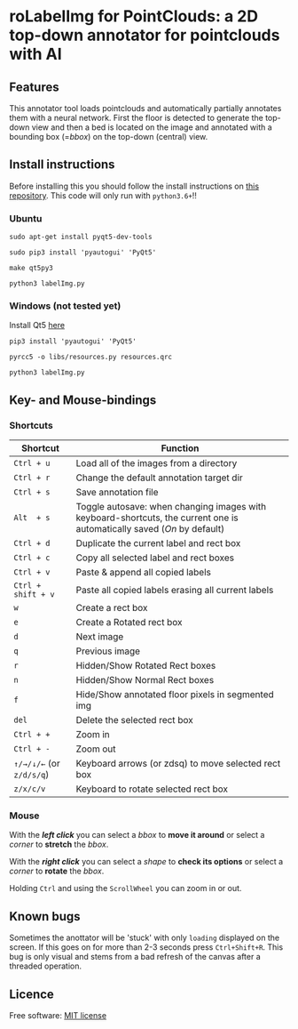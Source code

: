 # roLabelImg for PointClouds: a 2D top-down annotator for pointclouds with AI

## Features
This annotator tool loads pointclouds and automatically partially annotates them with a neural network. First the floor is detected to generate the top-down view and then a bed is located on the image and annotated with a bounding box (=*bbox*) on the top-down (central) view.

## Install instructions
Before installing this you should follow the install instructions on [this repository](https://github.com/vanderschuea/KapNet). This code will only run with `python3.6+`!!

### Ubuntu
`sudo apt-get install pyqt5-dev-tools`

`sudo pip3 install 'pyautogui' 'PyQt5'`

`make qt5py3`

`python3 labelImg.py`

### Windows (not tested yet)
Install Qt5 [here](https://www.riverbankcomputing.com/software/pyqt/download5)

`pip3 install 'pyautogui' 'PyQt5'`

`pyrcc5 -o libs/resources.py resources.qrc`

`python3 labelImg.py`

## Key- and Mouse-bindings
### Shortcuts
| Shortcut | Function |
|---|---|
|`Ctrl + u`   | Load all of the images from a directory    |
|`Ctrl + r`   | Change the default annotation target dir   |
|`Ctrl + s`   | Save annotation file  |
|`Alt  + s`   | Toggle autosave: when changing images with keyboard-shortcuts, the current one is automatically saved (*On* by default) |
|`Ctrl + d`   | Duplicate the current label and rect box   |
|`Ctrl + c`   | Copy all selected label and rect boxes     |
|`Ctrl + v`   | Paste & append all copied labels           |
|`Ctrl + shift + v`   | Paste all copied labels erasing all current labels |
|`w`          | Create a rect box                          |
|`e`          | Create a Rotated rect box                  |
|`d`          | Next image                                 |
|`q`          | Previous image                             |
|`r`          | Hidden/Show Rotated Rect boxes             |
|`n`          | Hidden/Show Normal Rect boxes              |
|`f`          | Hide/Show annotated floor pixels in segmented img |
|`del`        | Delete the selected rect box               |
|`Ctrl + +`    | Zoom in                                    |
|`Ctrl + -`    | Zoom out                                   |
|`↑/→/↓/←` (or `z/d/s/q`)| Keyboard arrows (or zdsq) to move selected rect box  |
|`z/x/c/v`     | Keyboard to rotate selected rect box       |

### Mouse
With the ***left click*** you can select a *bbox* to **move it around** or select a *corner* to **stretch** the *bbox*.

With the ***right click*** you can select a *shape* to **check its options** or select a *corner* to **rotate** the *bbox*.

Holding `Ctrl` and using the `ScrollWheel` you can zoom in or out.

## Known bugs
Sometimes the anottator will be 'stuck' with only `loading` displayed on the screen. If this goes on for more than 2-3 seconds press `Ctrl+Shift+R`. This bug is only visual and stems from a bad refresh of the canvas after a threaded operation.

## Licence
Free software: [MIT license](https://github.com/vanderschuea/roLabelImg/blob/master/LICENSE)
